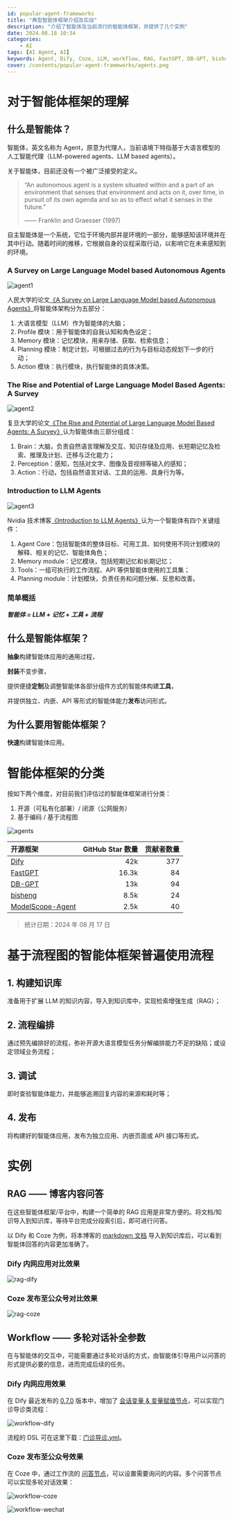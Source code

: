 ```yaml
---
id: popular-agent-frameworks
title: "典型智能体框架介绍及实战"
description: "介绍了智能体及当前流行的智能体框架，并提供了几个实例"
date: 2024.08.18 10:34
categories:
    - AI
tags: [AI Agent, AI]
keywords: Agent, Dify, Coze, LLM, workflow, RAG, FastGPT, DB-GPT, bisheng, ModelScope-Agent
cover: /contents/popular-agent-frameworks/agents.png
---
```


# 对于智能体框架的理解

## 什么是智能体？

智能体，英文名称为 Agent，原意为代理人，当前语境下特指基于大语言模型的人工智能代理（LLM-powered agents、LLM based agents）。

关于智能体，目前还没有一个被广泛接受的定义。

> “An autonomous agent is a system situated within and a part of an environment that senses that environment and acts on it, over time, in pursuit of its own agenda and so as to effect what it senses in the future.” 
> 
> —— Franklin and Graesser (1997)

自主智能体是一个系统，它位于环境内部并是环境的一部分，能够感知该环境并在其中行动。随着时间的推移，它根据自身的议程采取行动，以影响它在未来感知到的环境。

### A Survey on Large Language Model based Autonomous Agents

![agent1](/contents/popular-agent-frameworks/agent1.png)

人民大学的论文[《A Survey on Large Language Model based Autonomous Agents》](https://arxiv.org/pdf/2308.11432)将智能体架构分为五部分：
1. 大语言模型（LLM）作为智能体的大脑；
2. Profile 模块：用于智能体的自我认知和角色设定；
3. Memory 模块：记忆模块，用来存储、获取、检索信息；
4. Planning 模块：制定计划，可根据过去的行为与目标动态规划下一步的行动；
5. Action 模块：执行模块，执行智能体的具体决策。

### The Rise and Potential of Large Language Model Based Agents: A Survey

![agent2](/contents/popular-agent-frameworks/agent2.png)

复旦大学的论文[《The Rise and Potential of Large Language Model Based Agents: A Survey》](https://arxiv.org/pdf/2309.07864)认为智能体由三部分组成：
1. Brain：大脑，负责自然语言理解及交互、知识存储及应用、长短期记忆及检索、推理及计划、迁移与泛化能力；
2. Perception：感知，包括对文字、图像及音视频等输入的感知；
3. Action：行动，包括自然语言对话、工具的运用、具身行为等。

### Introduction to LLM Agents

![agent3](/contents/popular-agent-frameworks/agent3.png)

Nvidia 技术博客[《Introduction to LLM Agents》](https://developer.nvidia.com/blog/introduction-to-llm-agents/)认为一个智能体有四个关键组件：
1. Agent Core：包括智能体的整体目标、可用工具、如何使用不同计划模块的解释、相关的记忆、智能体角色；
2. Memory module：记忆模块，包括短期记忆和长期记忆；
3. Tools：一组可执行的工作流程、API 等供智能体使用的工具集；
4. Planning module：计划模块，负责任务和问题分解、反思和改善。

### 简单概括

***智能体 = LLM + 记忆 + 工具 + 流程***

## 什么是智能体框架？

**抽象**构建智能体应用的通用过程，

**封装**不变步骤，

提供便捷**定制**及调整智能体各部分组件方式的智能体构建**工具**，

并提供独立、内嵌、API 等形式的智能体能力**发布**访问形式。

## 为什么要用智能体框架？

**快速**构建智能体应用。

# 智能体框架的分类

按如下两个维度，对目前我们评估过的智能体框架进行分类：
1. 开源（可私有化部署）/ 闭源（公网服务）
2. 基于编码 / 基于流程图

![agents](/contents/popular-agent-frameworks/agents.png)

|开源框架|GitHub Star 数量|贡献者数量|
|:------|--------------:|-------:|
|[Dify](https://github.com/langgenius/dify)|42k|377|
|[FastGPT](https://github.com/labring/FastGPT)|16.3k|84|
|[DB-GPT](https://github.com/eosphoros-ai/DB-GPT)|13k|94|
|[bisheng](https://github.com/dataelement/bisheng)|8.5k|24|
|[ModelScope-Agent](https://github.com/modelscope/modelscope-agent/)|2.5k|40|

> 统计日期：2024 年 08 月 17 日

# 基于流程图的智能体框架普遍使用流程

## 1. 构建知识库
准备用于扩展 LLM 的知识内容，导入到知识库中，实现检索增强生成（RAG）；
## 2. 流程编排
通过预先编排好的流程，弥补开源大语言模型任务分解编排能力不足的缺陷；或设定领域业务流程；
## 3. 调试
即时查验智能体能力，并能够追溯回复内容的来源和耗时等；
## 4. 发布
将构建好的智能体应用，发布为独立应用、内嵌页面或 API 接口等形式。

# 实例

## RAG —— 博客内容问答

在这些智能体框架/平台中，构建一个简单的 RAG 应用是非常方便的。将文档/知识导入到知识库，等待平台完成分段索引后，即可进行问答。

以 Dify 和 Coze 为例，将本博客的 [markdown 文档](https://github.com/AlphaHinex/AlphaHinex.github.io/tree/develop/source/_posts) 导入到知识库后，可以看到智能体回答的内容更加准确了。

### Dify 内网应用对比效果

![rag-dify](/contents/popular-agent-frameworks/rag-dify.png)

### Coze 发布至公众号对比效果

![rag-coze](/contents/popular-agent-frameworks/rag-coze.png)

## Workflow —— 多轮对话补全参数

在与智能体的交互中，可能需要通过多轮对话的方式，由智能体引导用户以问答的形式提供必要的信息，进而完成后续的任务。

### Dify 内网应用效果

在 Dify 最近发布的 [0.7.0](https://github.com/langgenius/dify/releases/tag/0.7.0) 版本中，增加了 [会话变量 & 变量赋值节点](https://mp.weixin.qq.com/s/lA4CxGLUiaXveL06aJVOwA)，可以实现门诊导诊类流程：

![workflow-dify](/contents/popular-agent-frameworks/workflow-dify.png)

流程的 DSL 可在这里下载：[门诊导诊.yml](/contents/popular-agent-frameworks/门诊导诊.yml)。

### Coze 发布至公众号效果

在 Coze 中，通过工作流的 [问答节点](https://www.coze.cn/docs/guides/question_node)，可以设置需要询问的内容。多个问答节点可以实现多轮对话效果：

![workflow-coze](/contents/popular-agent-frameworks/workflow-coze.png)

![workflow-wechat](/contents/popular-agent-frameworks/workflow-wechat.jpeg)